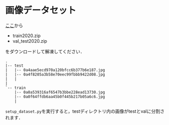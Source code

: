 # 画像データセット
[ここ](https://github.com/cvdfoundation/fashionpedia#annotations)から
- train2020.zip
- val_test2020.zip

をダウンロードして解凍してください．

```
.
|-- test
|   |-- 0a4aae5ecd970a120bfcc6b377b6e187.jpg
|   |-- 0a4f8205a3b58e70eec99fbbb9422d08.jpg
|   | 
|
`-- train
    |-- 0a0a539316af6547b3bbe228ead13730.jpg
    |-- 0a0f64ffdb6aa45b0f445b217b05a6c6.jpg
    |

```

`setup_dataset.py`を実行すると，testディレクトリ内の画像がtestとvalに分割されます．
